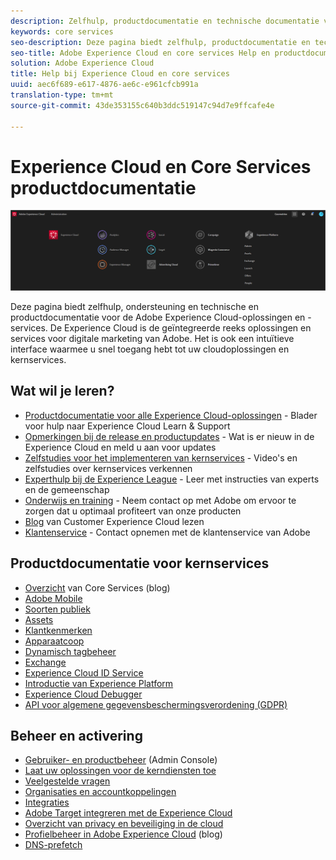 ```yaml
---
description: Zelfhulp, productdocumentatie en technische documentatie voor de Adobe Experience Cloud. De Experience Cloud is de geïntegreerde reeks oplossingen en services voor digitale marketing van Adobe.
keywords: core services
seo-description: Deze pagina biedt zelfhulp, productdocumentatie en technische documentatie voor de Experience Cloud.
seo-title: Adobe Experience Cloud en core services Help en productdocumentatie.
solution: Adobe Experience Cloud
title: Help bij Experience Cloud en core services
uuid: aec6f689-e617-4876-ae6c-e961cfcb991a
translation-type: tm+mt
source-git-commit: 43de353155c640b3ddc519147c94d7e9ffcafe4e

---
```



# Experience Cloud en Core Services productdocumentatie

![Experience Cloud](assets/banner.png)

Deze pagina biedt zelfhulp, ondersteuning en technische en productdocumentatie voor de Adobe Experience Cloud-oplossingen en -services. De Experience Cloud is de geïntegreerde reeks oplossingen en services voor digitale marketing van Adobe. Het is ook een intuïtieve interface waarmee u snel toegang hebt tot uw cloudoplossingen en kernservices.

## Wat wil je leren?

* [Productdocumentatie voor alle Experience Cloud-oplossingen](https://docs.adobe.com/content/help/en/experience-cloud/user-guides/home.html) - Blader voor hulp naar Experience Cloud Learn &amp; Support
* [Opmerkingen bij de release en productupdates](https://docs.adobe.com/content/help/en/release-notes/experience-cloud/current.html) - Wat is er nieuw in de Experience Cloud en meld u aan voor updates
* [Zelfstudies voor het implementeren van kernservices](https://docs.adobe.com/content/help/en/core-services-learn/tutorials/overview.html) - Video&#39;s en zelfstudies over kernservices verkennen
* [Experthulp bij de Experience League](https://landing.adobe.com/experience-league/) - Leer met instructies van experts en de gemeenschap
* [Onderwijs en training](https://helpx.adobe.com/learning.html?promoid=KAUDK) - Neem contact op met Adobe om ervoor te zorgen dat u optimaal profiteert van onze producten
* [Blog](https://theblog.adobe.com/customer-experience/) van Customer Experience Cloud lezen
* [Klantenservice](https://helpx.adobe.com/contact/enterprise-support.ec.html) - Contact opnemen met de klantenservice van Adobe

## Productdocumentatie voor kernservices

* [Overzicht](https://theblog.adobe.com/part-2-capturing-leveraging-consumer-behavior-adobe-marketing-cloud/) van Core Services (blog)
* [Adobe Mobile](https://docs.adobe.com/content/help/en/mobile-services/using/home.html)
* [Soorten publiek](https://docs.adobe.com/content/help/en/core-services/interface/audiences/audience-library.html)
* [Assets](experience-cloud-assets/experience-cloud-assets.md)
* [Klantkenmerken](https://docs.adobe.com/content/help/en/core-services/interface/customer-attributes/attributes.html)
* [Apparaatcoop](https://docs.adobe.com/content/help/en/device-co-op/using/home.html)
* [Dynamisch tagbeheer](https://docs.adobe.com/content/help/en/dtm/using/dtm-home.html)
* [Exchange](https://experiencecloud.adobeexchange.com/)
* [Experience Cloud ID Service](https://docs.adobe.com/content/help/en/id-service/using/home.html)
* [Introductie van Experience Platform](https://docs.adobelaunch.com/)
* [Experience Cloud Debugger](https://docs.adobe.com/content/help/en/debugger/using/experience-cloud-debugger.html)
* [API voor algemene gegevensbeschermingsverordening (GDPR)](https://www.adobe.io/apis/experiencecloud/gdpr.html)

## Beheer en activering

* [Gebruiker- en productbeheer](admin-getting-started/admin-getting-started.md) (Admin Console)
* [Laat uw oplossingen voor de kerndiensten toe](core-services/core-services.md)
* [Veelgestelde vragen](admin-getting-started/admin-getting-started.md)
* [Organisaties en accountkoppelingen](admin-getting-started/organizations.md)
* [Integraties](marketing-cloud-integrations.md)
* [Adobe Target integreren met de Experience Cloud](https://docs.adobe.com/content/help/en/target/using/integrate/a4t/a4t.html)
* [Overzicht van privacy en beveiliging in de cloud](assets/Adobe-Marketing-Cloud-Privacy-and-Security-Overview.pdf)
* [Profielbeheer in Adobe Experience Cloud](https://theblog.adobe.com/profile-management-adobe-marketing-cloud-comes-together/) (blog)
* [DNS-prefetch](admin-getting-started/admin-getting-started.md#concept_6BC8C6856E3644F8956D7AD0A96383B7)
